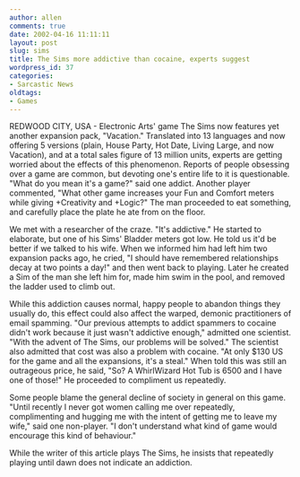 ```yaml
---
author: allen
comments: true
date: 2002-04-16 11:11:11
layout: post
slug: sims
title: The Sims more addictive than cocaine, experts suggest
wordpress_id: 37
categories:
- Sarcastic News
oldtags:
- Games
---
```


REDWOOD CITY, USA - Electronic Arts' game The Sims now features yet another   expansion pack, "Vacation." Translated into 13 languages and now offering 5   versions (plain, House Party, Hot Date, Living Large, and now Vacation), and   at a total sales figure of 13 million units, experts are getting worried about   the effects of this phenomenon. Reports of people obsessing over a game are   common, but devoting one's entire life to it is questionable. "What do you mean   it's a game?" said one addict. Another player commented, "What other game increases   your Fun and Comfort meters while giving +Creativity and +Logic?" The man proceeded   to eat something, and carefully place the plate he ate from on the floor.

We met with a researcher   of the craze. "It's addictive." He started to elaborate, but one of his Sims'   Bladder meters got low. He told us it'd be better if we talked to his wife.   When we informed him had left him two expansion packs ago, he cried, "I should   have remembered relationships decay at two points a day!" and then went back   to playing. Later he created a Sim of the man she left him for, made him swim   in the pool, and removed the ladder used to climb out.

While this addiction   causes normal, happy people to abandon things they usually do, this effect could   also affect the warped, demonic practitioners of email spamming. "Our previous   attempts to addict spammers to cocaine didn't work because it just wasn't addictive   enough," admitted one scientist. "With the advent of The Sims, our problems   will be solved." The scientist also admitted that cost was also a problem with   cocaine. "At only $130 US for the game and all the expansions, it's a steal."   When told this was still an outrageous price, he said, "So? A WhirlWizard Hot   Tub is 6500 and I have one of those!" He proceeded to compliment us repeatedly.

Some people blame   the general decline of society in general on this game. "Until recently I never   got women calling me over repeatedly, complimenting and hugging me with the   intent of getting me to leave my wife," said one non-player. "I don't understand   what kind of game would encourage this kind of behaviour."

While the writer   of this article plays The Sims, he insists that repeatedly playing until dawn   does not indicate an addiction.
